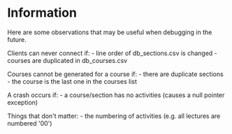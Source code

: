 Information
===========

Here are some observations that may be useful when debugging in the future.


Clients can never connect if:
	- line order of db_sections.csv is changed
	- courses are duplicated in db_courses.csv
	
Courses cannot be generated for a course if:
	- there are duplicate sections
	- the course is the last one in the courses list
	
A crash occurs if:
	- a course/section has no activities (causes a null pointer exception)
	
Things that don't matter:
	- the numbering of activities (e.g. all lectures are numbered '00')